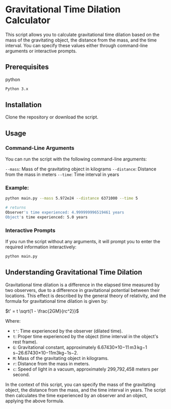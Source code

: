 # Gravitational Time Dilation Calculator

This script allows you to calculate gravitational time dilation based on the mass of the gravitating object, the distance from the mass, and the time interval. You can specify these values either through command-line arguments or interactive prompts.
## Prerequisites

python
```bash
Python 3.x
```
## Installation

Clone the repository or download the script.
## Usage
### Command-Line Arguments

You can run the script with the following command-line arguments:

`--mass`: Mass of the gravitating object in kilograms
`--distance`: Distance from the mass in meters
`--time`: Time interval in years

### Example:

```bash
python main.py --mass 5.972e24 --distance 6371000 --time 5

# returns
Observer's time experienced: 4.999999996519461 years
Object's time experienced: 5.0 years
```

### Interactive Prompts

If you run the script without any arguments, it will prompt you to enter the required information interactively:

```bash
python main.py
```
## Understanding Gravitational Time Dilation

Gravitational time dilation is a difference in the elapsed time measured by two observers, due to a difference in gravitational potential between their locations. This effect is described by the general theory of relativity, and the formula for gravitational time dilation is given by:

$t' = t \sqrt{1 - \frac{2GM}{rc^2}}$

Where:

- `t'`: Time experienced by the observer (dilated time).
- `t`: Proper time experienced by the object (time interval in the object's rest frame).
- `G`: Gravitational constant, approximately 6.67430×10−11 m3 kg−1 s−26.67430×10−11m3kg−1s−2.
- `M`: Mass of the gravitating object in kilograms.
- `r`: Distance from the mass in meters.
- `c`: Speed of light in a vacuum, approximately 299,792,458 meters per second.

In the context of this script, you can specify the mass of the gravitating object, the distance from the mass, and the time interval in years. The script then calculates the time experienced by an observer and an object, applying the above formula.